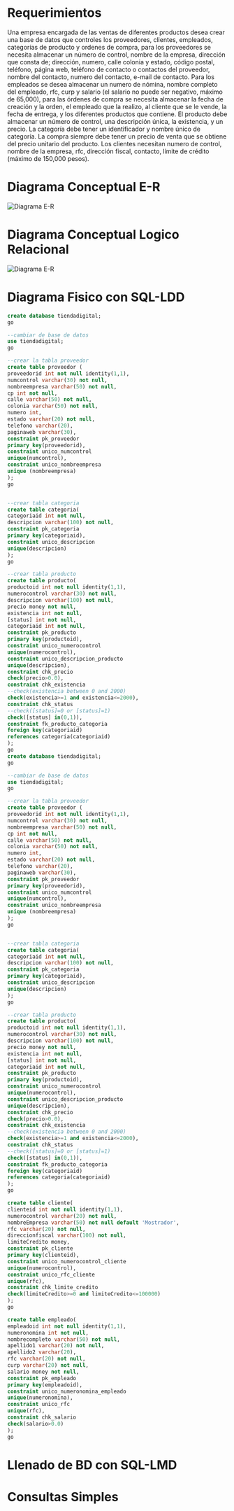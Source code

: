 # Requerimientos
Una empresa encargada de las ventas de diferentes productos desea crear una base de datos que controles los proveedores, clientes, empleados, categorías de producto y ordenes de compra, para los proveedores se necesita almacenar un número de control, nombre de la empresa, dirección que consta de; dirección, numero, calle colonia y estado, código postal, teléfono, página web, teléfono de contacto o contactos del proveedor, nombre del contacto, numero del contacto, e-mail de contacto. Para los empleados se desea almacenar un numero de nómina, nombre completo del empleado, rfc, curp y salario (el salario no puede ser negativo, máximo de 65,000), para las órdenes de compra se necesita almacenar la fecha de creación y la orden, el empleado que la realizo, al cliente que se le vende, la fecha de entrega, y los diferentes productos que contiene. El producto debe almacenar un número de control, una descripción única, la existencia, y un precio. La categoría debe tener un identificador y nombre único de categoría. La compra siempre debe tener un precio de venta que se obtiene del precio unitario del producto. Los clientes necesitan numero de control, nombre de la empresa, rfc, dirección fiscal, contacto, límite de crédito (máximo de 150,000 pesos).
# Diagrama Conceptual E-R
![Diagrama E-R](./img/DiagramaER.png)
# Diagrama Conceptual Logico Relacional
![Diagrama E-R](./img/DiagramaRelacional.png)

# Diagrama Fisico con SQL-LDD
```sql
create database tiendadigital;
go

--cambiar de base de datos
use tiendadigital;
go

--crear la tabla proveedor
create table proveedor (
proveedorid int not null identity(1,1),
numcontrol varchar(30) not null,
nombreempresa varchar(50) not null,
cp int not null,
calle varchar(50) not null,
colonia varchar(50) not null,
numero int,
estado varchar(20) not null,
telefono varchar(20),
paginaweb varchar(30),
constraint pk_proveedor
primary key(proveedorid),
constraint unico_numcontrol
unique(numcontrol),
constraint unico_nombreempresa
unique (nombreempresa)
);
go


--crear tabla categoria
create table categoria(
categoriaid int not null,
descripcion varchar(100) not null,
constraint pk_categoria
primary key(categoriaid),
constraint unico_descripcion
unique(descripcion)
);
go

--crear tabla producto
create table producto(
productoid int not null identity(1,1),
numerocontrol varchar(30) not null,
descripcion varchar(100) not null,
precio money not null,
existencia int not null,
[status] int not null,
categoriaid int not null,
constraint pk_producto
primary key(productoid),
constraint unico_numerocontrol
unique(numerocontrol),
constraint unico_descripcion_producto
unique(descripcion),
constraint chk_precio
check(precio>0.0),
constraint chk_existencia
--check(existencia between 0 and 2000)
check(existencia>=1 and existencia<=2000),
constraint chk_status
--check([status]=0 or [status]=1)
check([status] in(0,1)),
constraint fk_producto_categoria
foreign key(categoriaid)
references categoria(categoriaid)
);
go
create database tiendadigital;
go

--cambiar de base de datos
use tiendadigital;
go

--crear la tabla proveedor
create table proveedor (
proveedorid int not null identity(1,1),
numcontrol varchar(30) not null,
nombreempresa varchar(50) not null,
cp int not null,
calle varchar(50) not null,
colonia varchar(50) not null,
numero int,
estado varchar(20) not null,
telefono varchar(20),
paginaweb varchar(30),
constraint pk_proveedor
primary key(proveedorid),
constraint unico_numcontrol
unique(numcontrol),
constraint unico_nombreempresa
unique (nombreempresa)
);
go


--crear tabla categoria
create table categoria(
categoriaid int not null,
descripcion varchar(100) not null,
constraint pk_categoria
primary key(categoriaid),
constraint unico_descripcion
unique(descripcion)
);
go

--crear tabla producto
create table producto(
productoid int not null identity(1,1),
numerocontrol varchar(30) not null,
descripcion varchar(100) not null,
precio money not null,
existencia int not null,
[status] int not null,
categoriaid int not null,
constraint pk_producto
primary key(productoid),
constraint unico_numerocontrol
unique(numerocontrol),
constraint unico_descripcion_producto
unique(descripcion),
constraint chk_precio
check(precio>0.0),
constraint chk_existencia
--check(existencia between 0 and 2000)
check(existencia>=1 and existencia<=2000),
constraint chk_status
--check([status]=0 or [status]=1)
check([status] in(0,1)),
constraint fk_producto_categoria
foreign key(categoriaid)
references categoria(categoriaid)
);
go

create table cliente(
clienteid int not null identity(1,1),
numerocontrol varchar(20) not null,
nombreEmpresa varchar(50) not null default 'Mostrador',
rfc varchar(20) not null,
direccionfiscal varchar(100) not null,
limiteCredito money,
constraint pk_cliente
primary key(clienteid),
constraint unico_numerocontrol_cliente
unique(numerocontrol),
constraint unico_rfc_cliente
unique(rfc),
constraint chk_limite_credito
check(limiteCredito>=0 and limiteCredito<=100000)
);
go

create table empleado(
empleadoid int not null identity(1,1),
numeronomina int not null,
nombrecompleto varchar(50) not null,
apellido1 varchar(20) not null,
apellido2 varchar(20),
rfc varchar(20) not null,
curp varchar(20) not null,
salario money not null,
constraint pk_empleado
primary key(empleadoid),
constraint unico_numeronomina_empleado
unique(numeronomina),
constraint unico_rfc
unique(rfc),
constraint chk_salario
check(salario>0.0)
);
go

```
# Llenado de BD con SQL-LMD

# Consultas Simples
